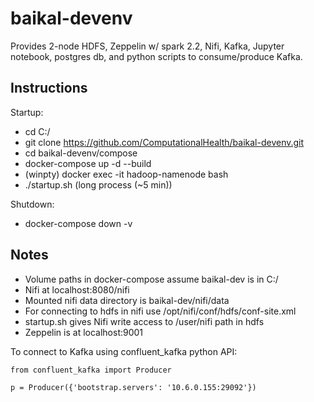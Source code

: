 baikal-devenv
=============
Provides 2-node HDFS, Zeppelin w/ spark 2.2, Nifi, Kafka, Jupyter notebook, postgres db, and python scripts to consume/produce Kafka.

Instructions
------------

Startup:
- cd C:/
- git clone https://github.com/ComputationalHealth/baikal-devenv.git
- cd baikal-devenv/compose
- docker-compose up -d --build
- (winpty) docker exec -it hadoop-namenode bash
- ./startup.sh (long process (~5 min))

Shutdown:
 - docker-compose down -v

Notes
-----

- Volume paths in docker-compose assume baikal-dev is in C:/ 
- Nifi at localhost:8080/nifi
- Mounted nifi data directory is baikal-dev/nifi/data
- For connecting to hdfs in nifi use /opt/nifi/conf/hdfs/conf-site.xml
- startup.sh gives Nifi write access to /user/nifi path in hdfs
- Zeppelin is at localhost:9001

To connect to Kafka using confluent_kafka python API:

    from confluent_kafka import Producer

    p = Producer({'bootstrap.servers': '10.6.0.155:29092'})
